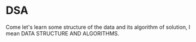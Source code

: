 # DSA
Come let's learn some structure of the data and its algorithm of solution,
I mean DATA STRUCTURE AND ALGORITHMS.
